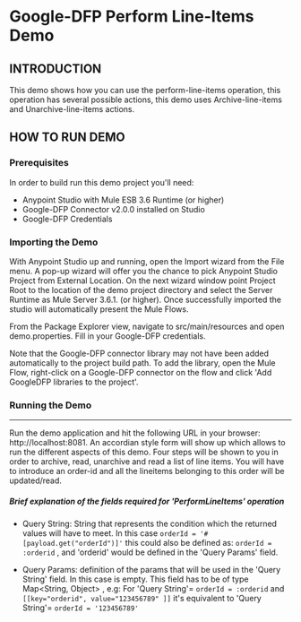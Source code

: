 Google-DFP Perform Line-Items Demo
===================================

INTRODUCTION
------------

This demo shows how you can use the perform-line-items operation, this operation has several possible actions, this demo uses Archive-line-items and Unarchive-line-items actions.

HOW TO RUN DEMO
---------------

### Prerequisites
In order to build run this demo project you'll need:

* Anypoint Studio with Mule ESB 3.6 Runtime (or higher)
* Google-DFP Connector v2.0.0 installed on Studio
* Google-DFP Credentials

### Importing the Demo

With Anypoint Studio up and running, open the Import wizard from the File menu. A pop-up wizard will offer you the chance to pick Anypoint Studio Project from External Location. On the next wizard window point Project Root to the location of the demo project directory and select the Server Runtime as Mule Server 3.6.1. (or higher). Once successfully imported the studio will automatically present the Mule Flows.

From the Package Explorer view, navigate to src/main/resources and open demo.properties. Fill in your Google-DFP credentials.

Note that the Google-DFP connector library may not have been added automatically to the project build path. To add the library, open the Mule Flow, right-click on a Google-DFP connector on the flow and click 'Add GoogleDFP libraries to the project'.

### Running the Demo
-------------------
Run the demo application and hit the following URL in your browser: http://localhost:8081. An accordian style form will show up which allows to run the different aspects of this demo.
Four steps will be shown to you in order to archive, read, unarchive and read a list of line items. You will have to introduce an order-id and all the lineitems belonging to this order will be updated/read.

##### Brief explanation of the fields required for  'PerformLineItems' operation

* Query String: String that represents the condition which the returned values will have to meet. In this case ```orderId = '#[payload.get("orderId")]'``` this could also be defined as: ```orderId = :orderid``` , and 'orderid' would be defined in the 'Query Params' field.

* Query Params: definition of the params that will be used in the 'Query String' field. In this case is empty. This field has to be of type Map<String, Object> , e.g: For 'Query String'= ```orderId = :orderid``` and ```[[key="orderid", value="123456789" ]]``` it's equivalent to 'Query String'= ```orderId = '123456789' ```




